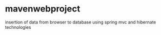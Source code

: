 # mavenwebproject
insertion of data from browser to database using spring mvc and hibernate technologies
